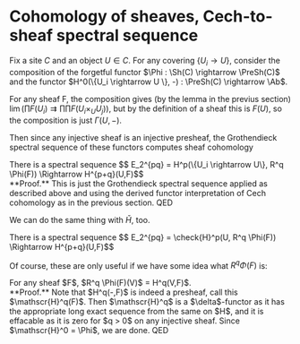 # Cohomology of sheaves, Cech-to-sheaf spectral sequence

Fix a site $C$ and an object $U \in C$. For any covering $\{U_i \rightarrow U\}$, consider the composition of the forgetful functor $\Phi : \Sh(C) \rightarrow \PreSh(C)$ and the functor $H^0(\{U_i \rightarrow U \}, -) : \PreSh(C) \rightarrow \Ab$.

For any sheaf F, the composition gives (by the lemma in the previus section) $\lim (\prod F(U_i) \rightrightarrows \prod \prod F(U_i \times_U U_j))$, but by the definition of a sheaf this is $F(U)$, so the composition is just $\Gamma(U, -)$.

Then since any injective sheaf is an injective presheaf, the Grothendieck spectral sequence of these functors computes sheaf cohomology

<div class="theorem">
There is a spectral sequence
$$ E_2^{pq} = H^p(\{U_i \rightarrow U\}, R^q \Phi(F)) \Rightarrow H^{p+q}(U,F)$$
</div>
**Proof.** This is just the Grothendieck spectral sequence applied as described above and using the derived functor interpretation of Cech cohomology as in the previous section. QED

We can do the same thing with $\check{H}$, too.

<div class="theorem">
There is a spectral sequence
$$ E_2^{pq} = \check{H}^p(U, R^q \Phi(F)) \Rightarrow H^{p+q}(U,F)$$
</div>

Of course, these are only useful if we have some idea what $R^q \Phi(F)$ is:

<div class="lemma">
For any sheaf $F$, $R^q \Phi(F)(V)$ = H^q(V,F)$.
</div>
**Proof.** Note that $H^q(-,F)$ is indeed a presheaf, call this $\mathscr{H}^q(F)$. Then $\mathscr{H}^q$ is a $\delta$-functor as it has the appropriate long exact sequence from the same on $H$, and it is effacable as it is zero for $q > 0$ on any injective sheaf. Since $\mathscr{H}^0 = \Phi$, we are done. QED


